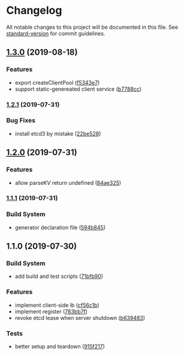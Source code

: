# Changelog

All notable changes to this project will be documented in this file. See [standard-version](https://github.com/conventional-changelog/standard-version) for commit guidelines.

## [1.3.0](https://github.com/edvardchen/grpclb/compare/v1.2.1...v1.3.0) (2019-08-18)


### Features

* export createClientPool ([f5343e7](https://github.com/edvardchen/grpclb/commit/f5343e7))
* support static-genereated client service ([b7788cc](https://github.com/edvardchen/grpclb/commit/b7788cc))

### [1.2.1](https://github.com/edvardchen/grpclb/compare/v1.2.0...v1.2.1) (2019-07-31)


### Bug Fixes

* install etcd3 by mistake ([22be528](https://github.com/edvardchen/grpclb/commit/22be528))



## [1.2.0](https://github.com/edvardchen/grpclb/compare/v1.1.1...v1.2.0) (2019-07-31)


### Features

* allow parseKV return undefined ([84ae325](https://github.com/edvardchen/grpclb/commit/84ae325))



### [1.1.1](https://github.com/edvardchen/grpclb/compare/v1.1.0...v1.1.1) (2019-07-31)


### Build System

* generator declaration file ([594b845](https://github.com/edvardchen/grpclb/commit/594b845))



## 1.1.0 (2019-07-30)


### Build System

* add build and test scripts ([71bfb90](https://github.com/edvardchen/grpclb/commit/71bfb90))


### Features

* implement client-side lb ([cf56c1b](https://github.com/edvardchen/grpclb/commit/cf56c1b))
* implement register ([783bb7f](https://github.com/edvardchen/grpclb/commit/783bb7f))
* revoke etcd lease when server shutdown ([b639483](https://github.com/edvardchen/grpclb/commit/b639483))


### Tests

* better setup and teardown ([915f217](https://github.com/edvardchen/grpclb/commit/915f217))

